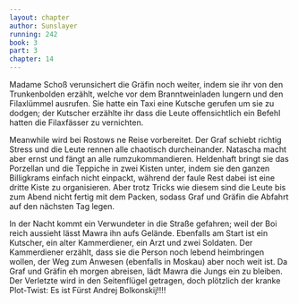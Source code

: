 ```yaml
---
layout: chapter
author: Sunslayer
running: 242
book: 3
part: 3
chapter: 14
---
```

Madame Schoß verunsichert die Gräfin noch weiter, indem sie ihr von den Trunkenbolden erzählt, welche vor dem Branntweinladen lungern und den Filaxlümmel ausrufen. Sie hatte ein Taxi eine Kutsche gerufen um sie zu dodgen; der Kutscher erzählte ihr dass die Leute offensichtlich ein Befehl hatten die Filaxfässer zu vernichten.

Meanwhile wird bei Rostows ne Reise vorbereitet. Der Graf schiebt richtig Stress und die Leute rennen alle chaotisch durcheinander. Natascha macht aber ernst und fängt an alle rumzukommandieren.
Heldenhaft bringt sie das Porzellan und die Teppiche in zwei Kisten unter, indem sie den ganzen Billigkrams einfach nicht einpackt, während der faule Rest dabei ist eine dritte Kiste zu organisieren. Aber trotz Tricks wie diesem sind die Leute bis zum Abend nicht fertig mit dem Packen, sodass Graf und Gräfin die Abfahrt auf den nächsten Tag legen.

In der Nacht kommt ein Verwundeter in die Straße gefahren; weil der Boi reich aussieht lässt Mawra ihn aufs Gelände. Ebenfalls am Start ist ein Kutscher, ein alter Kammerdiener, ein Arzt und zwei Soldaten. Der Kammerdiener erzählt, dass sie die Person noch lebend heimbringen wollen, der Weg zum Anwesen (ebenfalls in Moskau) aber noch weit ist. Da Graf und Gräfin eh morgen abreisen, lädt Mawra die Jungs ein zu bleiben. Der Verletzte wird in den Seitenflügel getragen, doch plötzlich der kranke Plot-Twist: Es ist Fürst Andrej Bolkonskij!!!! 